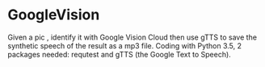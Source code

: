 # GoogleVision
Given a pic , identify it with Google Vision Cloud then use gTTS to save the synthetic speech of the result as a mp3 file.
Coding with Python 3.5, 2 packages needed: requtest and gTTS (the Google Text to Speech).
